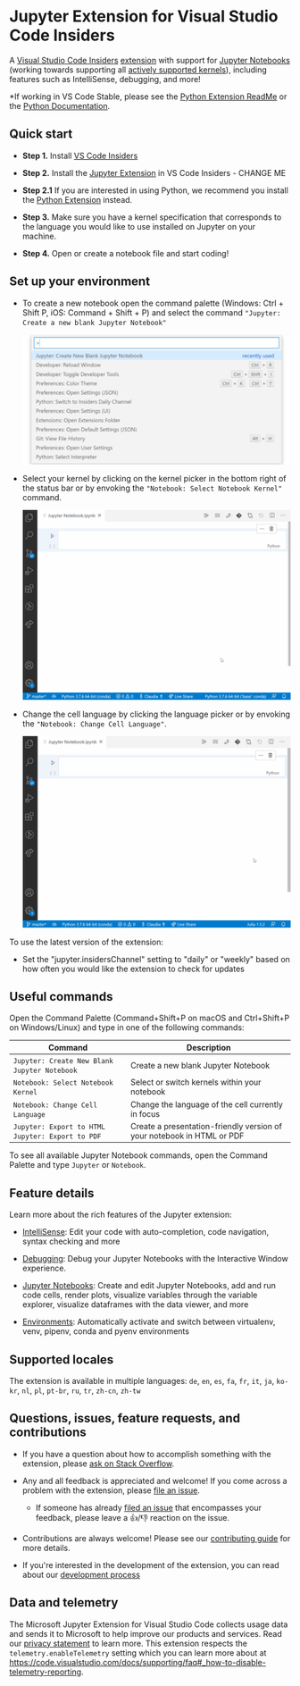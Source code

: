# Jupyter Extension for Visual Studio Code Insiders

A [Visual Studio Code Insiders](https://code.visualstudio.com/insiders/) [extension](https://marketplace.visualstudio.com/VSCode) with support for [Jupyter Notebooks](https://www.python.org/) (working towards supporting all [actively supported kernels](https://github.com/jupyter/jupyter/wiki/Jupyter-kernels)), including features such as IntelliSense, debugging, and more!

\*If working in VS Code Stable, please see the [Python Extension ReadMe](https://github.com/microsoft/vscode-python/blob/main/README.md) or the [Python Documentation](https://code.visualstudio.com/docs/python/jupyter-support).

## Quick start

-   **Step 1.** Install [VS Code Insiders](https://code.visualstudio.com/insiders/)

-   **Step 2.** Install the [Jupyter Extension](https://code.visualstudio.com/docs/python/python-tutorial#_prerequisites) in VS Code Insiders - CHANGE ME

-   **Step 2.1** If you are interested in using Python, we recommend you install the [Python Extension](https://marketplace.visualstudio.com/items?itemName=ms-python.python) instead.
-   **Step 3.** Make sure you have a kernel specification that corresponds to the language you would like to use installed on Jupyter on your machine.
-   **Step 4.** Open or create a notebook file and start coding!

## Set up your environment

<!-- use less words -->

- To create a new notebook open the command palette (Windows: Ctrl + Shift P, iOS: Command + Shift + P) and select the command `"Jupyter: Create a new blank Jupyter Notebook"`

     <img src=https://raw.githubusercontent.com/microsoft/vscode-jupyter/main/images/Jupyter%20README/CreateNewNotebook.png>

- Select your kernel by clicking on the kernel picker in the bottom right of the status bar or by envoking the `"Notebook: Select Notebook Kernel"` command.

     <img src=https://raw.githubusercontent.com/microsoft/vscode-jupyter/main/images/Jupyter%20README/KernelPicker.gif?>

- Change the cell language by clicking the language picker or by envoking the `"Notebook: Change Cell Language"`.

     <img src=https://raw.githubusercontent.com/microsoft/vscode-jupyter/main/images/Jupyter%20README/LanguagePicker.gif?>

To use the latest version of the extension:

-   Set the "jupyter.insidersChannel" setting to "daily" or "weekly" based on how often you would like the extension to check for updates

## Useful commands

Open the Command Palette (Command+Shift+P on macOS and Ctrl+Shift+P on Windows/Linux) and type in one of the following commands:

| Command                               | Description                                                                                                                                                    |
| ------------------------------------- | -------------------------------------------------------------------------------------------------------------------------------------------------------------- |
| `Jupyter: Create New Blank Jupyter Notebook`| Create a new blank Jupyter Notebook   |
| `Notebook: Select Notebook Kernel`        | Select or switch kernels within your notebook|
| `Notebook: Change Cell Language`        | Change the language of the cell currently in focus |
| `Jupyter: Export to HTML Jupyter: Export to PDF` | Create a presentation-friendly version of your notebook in HTML or PDF

To see all available Jupyter Notebook commands, open the Command Palette and type `Jupyter` or `Notebook`.

## Feature details

Learn more about the rich features of the Jupyter extension:

-   [IntelliSense](https://code.visualstudio.com/docs/python/editing#_autocomplete-and-intellisense): Edit your code with auto-completion, code navigation, syntax checking and more

-   [Debugging](https://code.visualstudio.com/docs/python/debugging): Debug your Jupyter Notebooks with the Interactive Window experience.

-   [Jupyter Notebooks](https://code.visualstudio.com/docs/python/jupyter-support): Create and edit Jupyter Notebooks, add and run code cells, render plots, visualize variables through the variable explorer, visualize dataframes with the data viewer, and more

-   [Environments](https://code.visualstudio.com/docs/python/environments): Automatically activate and switch between virtualenv, venv, pipenv, conda and pyenv environments

## Supported locales

The extension is available in multiple languages: `de`, `en`, `es`, `fa`, `fr`, `it`, `ja`, `ko-kr`, `nl`, `pl`, `pt-br`, `ru`, `tr`, `zh-cn`, `zh-tw`

## Questions, issues, feature requests, and contributions

-   If you have a question about how to accomplish something with the extension, please [ask on Stack Overflow](https://stackoverflow.com/questions/tagged/visual-studio-code+jupyter).
-   Any and all feedback is appreciated and welcome! If you come across a problem with the extension, please [file an issue](https://github.com/microsoft/vscode-jupyter).
      - If someone has already [filed an issue](https://github.com/Microsoft/vscode-jupyter) that encompasses your feedback, please leave a 👍/👎 reaction on the issue.

- Contributions are always welcome! Please see our [contributing guide](https://github.com/Microsoft/vscode-jupyter/blob/main/CONTRIBUTING.md) for more details.

-   If you're interested in the development of the extension, you can read about our [development process](https://github.com/Microsoft/vscode-jupyter/blob/main/CONTRIBUTING.md#development-process)

## Data and telemetry

The Microsoft Jupyter Extension for Visual Studio Code collects usage
data and sends it to Microsoft to help improve our products and
services. Read our
[privacy statement](https://privacy.microsoft.com/privacystatement) to
learn more. This extension respects the `telemetry.enableTelemetry`
setting which you can learn more about at
https://code.visualstudio.com/docs/supporting/faq#_how-to-disable-telemetry-reporting.

